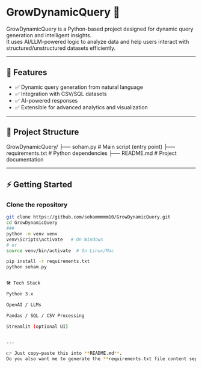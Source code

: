# GrowDynamicQuery 🚀

GrowDynamicQuery is a Python-based project designed for dynamic query generation and intelligent insights.  
It uses AI/LLM-powered logic to analyze data and help users interact with structured/unstructured datasets efficiently.

---

## 📌 Features
- ✅ Dynamic query generation from natural language
- ✅ Integration with CSV/SQL datasets
- ✅ AI-powered responses
- ✅ Extensible for advanced analytics and visualization

---

## 📂 Project Structure
GrowDynamicQuery/
├── soham.py # Main script (entry point)
├── requirements.txt # Python dependencies
├── README.md # Project documentation



---

## ⚡ Getting Started

### Clone the repository
```bash
git clone https://github.com/sohammmmm10/GrowDynamicQuery.git
cd GrowDynamicQuery
###
python -m venv venv
venv\Scripts\activate   # On Windows
# or
source venv/bin/activate  # On Linux/Mac

pip install -r requirements.txt
python soham.py


🛠️ Tech Stack

Python 3.x

OpenAI / LLMs

Pandas / SQL / CSV Processing

Streamlit (optional UI)


---

👉 Just copy–paste this into **README.md**.  
Do you also want me to generate the **requirements.txt file content separately** so you can paste it directly into a file too?
